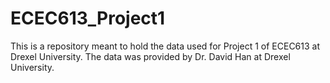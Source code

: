 # ECEC613_Project1
This is a repository meant to hold the data used for Project 1 of ECEC613 at Drexel University. The data was provided by Dr. David Han at Drexel University.
